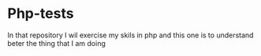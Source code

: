 # Php-tests
In that repository I wil exercise my skils in php and this one is to understand beter the thing that I am doing
